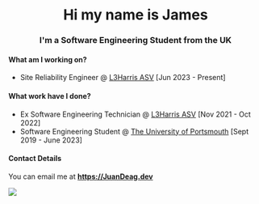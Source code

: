<h1 align="center"> Hi my name is James </h1>
<h3 align="center">I'm a Software Engineering Student from the UK</h3>

#### What am I working on?
* Site Reliability Engineer @ [L3Harris ASV](https://www.l3harris.com/all-capabilities/asview-control-system) [Jun 2023 - Present]

#### What work have I done?
* Ex Software Engineering Technician @ [L3Harris ASV](https://www.l3harris.com/all-capabilities/asview-control-system) [Nov 2021 - Oct 2022]
* Software Engineering Student @ [The University of Portsmouth](https://www.port.ac.uk/) [Sept 2019 - June 2023]

#### Contact Details
You can email me at **https://JuanDeag.dev**

![](https://komarev.com/ghpvc/?username=JuanDeagDev&color=00FFFF)
